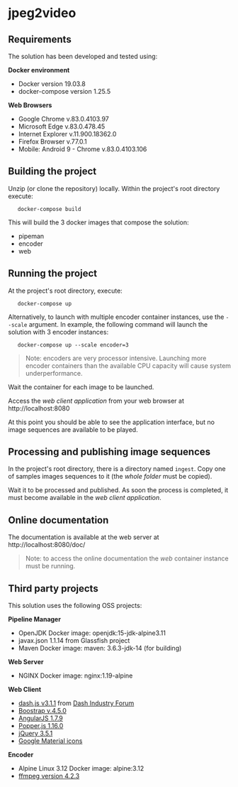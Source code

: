 # jpeg2video

## Requirements

The solution has been developed and tested using:

  **Docker environment**
  - Docker version 19.03.8
  - docker-compose version 1.25.5
  
  **Web Browsers**
  - Google Chrome v.83.0.4103.97
  - Microsoft Edge v.83.0.478.45
  - Internet Explorer v.11.900.18362.0
  - Firefox Browser v.77.0.1
  - Mobile: Android 9 - Chrome v.83.0.4103.106

## Building the project

Unzip (or clone the repository) locally. Within the project's root directory
execute:

```
   docker-compose build  
```

This will build the 3 docker images that compose the solution:
  - pipeman
  - encoder
  - web

## Running the project

At the project's root directory, execute:
```
   docker-compose up  
```

Alternatively, to launch with multiple encoder container instances, use the 
`--scale` argument. In example, the following command will launch the solution
with 3 encoder instances:

```
   docker-compose up --scale encoder=3 
```

> Note: encoders are very processor intensive. Launching more encoder containers
> than the available CPU capacity will cause system underperformance.  


Wait the container for each image to be launched.

Access the _web client application_ from your web browser at 
http://localhost:8080

At this point you should be able to see the application interface, but no image
sequences are available to be played.

## Processing and publishing image sequences

In the project's root directory, there is a directory named `ingest`. Copy one 
of samples images sequences to it (the *whole folder* must be copied).

Wait it to be processed and published. As soon the process is completed, it must
become available in the *web client application*.

## Online documentation

The documentation is available at the web server at http://localhost:8080/doc/

> Note: to access the online documentation the _web_ container instance must be
> running.

## Third party projects

This solution uses the following OSS projects:

  **Pipeline Manager**
  - OpenJDK Docker image: openjdk:15-jdk-alpine3.11
  - javax.json 1.1.14 from Glassfish project
  - Maven Docker image: maven: 3.6.3-jdk-14  (for building)

  **Web Server**
  - NGINX Docker image: nginx:1.19-alpine

  **Web Client**
  - [dash.js v3.1.1](https://github.com/Dash-Industry-Forum/dash.js) from [Dash Industry Forum](https://dashif.org/)
  - [Boostrap v.4.5.0](https://getbootstrap.com/)
  - [AngularJS 1.7.9](https://angularjs.org/)
  - [Popper.js 1.16.0](https://popper.js.org/)
  - [jQuery 3.5.1](https://jquery.com/)
  - [Google Material icons](https://material.io/resources/icons/?style=baseline)  

  **Encoder**
  - Alpine Linux 3.12 Docker image: alpine:3.12
  - [ffmpeg version 4.2.3](https://www.ffmpeg.org/)

